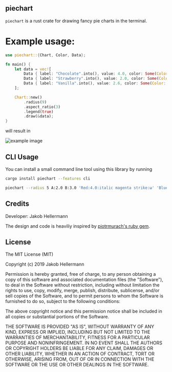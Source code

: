## piechart

`piechart` is a rust crate for drawing fancy pie charts in the terminal.

# Example usage:

```rust
use piechart::{Chart, Color, Data};

fn main() {
    let data = vec![
        Data { label: "Chocolate".into(), value: 4.0, color: Some(Color::Blue.into()), fill: '•' },
        Data { label: "Strawberry".into(), value: 2.0, color: Some(Color::Red.into()), fill: '▪' },
        Data { label: "Vanilla".into(), value: 2.6, color: Some(Color::Yellow.into()), fill: '▴' },
    ];

    Chart::new()
        .radius(9)
        .aspect_ratio(3)
        .legend(true)
        .draw(&data);
}
```

will result in

![example image](https://raw.githubusercontent.com/jakobhellermann/piechart/main/examples/config.png)

## CLI Usage

You can install a small command line tool using this library by running
```sh
cargo install piechart --features cli
```


```sh
piechart --radius 5 A:2.0 B:3.0 'Red:4.0:italic magenta strike:ω' 'Blue:1.0:bold italic blue ul:u'
```

## Credits

Developer: Jakob Hellermann

The design and code is heaviliy inspired by [piotrmurach's ruby gem](https://github.com/piotrmurach/tty-pie).

## License

The MIT License (MIT)

Copyright (c) 2019 Jakob Hellermann

Permission is hereby granted, free of charge, to any person obtaining a copy of this software and associated documentation files (the "Software"), to deal in the Software without restriction, including without limitation the rights to use, copy, modify, merge, publish, distribute, sublicense, and/or sell copies of the Software, and to permit persons to whom the Software is furnished to do so, subject to the following conditions:

The above copyright notice and this permission notice shall be included in all copies or substantial portions of the Software.

THE SOFTWARE IS PROVIDED "AS IS", WITHOUT WARRANTY OF ANY KIND, EXPRESS OR IMPLIED, INCLUDING BUT NOT LIMITED TO THE WARRANTIES OF MERCHANTABILITY, FITNESS FOR A PARTICULAR PURPOSE AND NONINFRINGEMENT. IN NO EVENT SHALL THE AUTHORS OR COPYRIGHT HOLDERS BE LIABLE FOR ANY CLAIM, DAMAGES OR OTHER LIABILITY, WHETHER IN AN ACTION OF CONTRACT, TORT OR OTHERWISE, ARISING FROM, OUT OF OR IN CONNECTION WITH THE SOFTWARE OR THE USE OR OTHER DEALINGS IN THE SOFTWARE.
